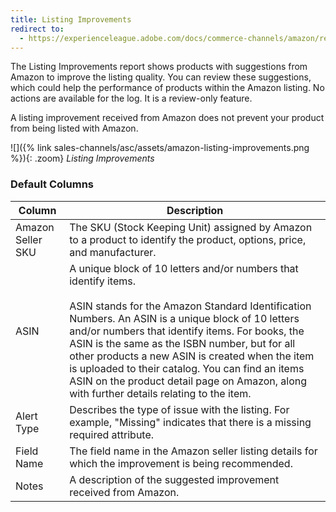 ```yaml
---
title: Listing Improvements
redirect to:
  - https://experienceleague.adobe.com/docs/commerce-channels/amazon/reports-logs/store-reports/listing-improvements.html
---
```



The Listing Improvements report shows products with suggestions from Amazon to improve the listing quality. You can review these suggestions, which could help the performance of products within the Amazon listing. No actions are available for the log. It is a review-only feature.

A listing improvement received from Amazon does not prevent your product from being listed with Amazon.

![]({% link sales-channels/asc/assets/amazon-listing-improvements.png %}){: .zoom}
_Listing Improvements_

### Default Columns

|Column|Description|
|--- |--- |
|Amazon Seller SKU |The SKU (Stock Keeping Unit) assigned by Amazon to a product to identify the product, options, price, and manufacturer. |
|ASIN |A unique block of 10 letters and/or numbers that identify items.<br/><br/>ASIN stands for the Amazon Standard Identification Numbers. An ASIN is a unique block of 10 letters and/or numbers that identify items. For books, the ASIN is the same as the ISBN number, but for all other products a new ASIN is created when the item is uploaded to their catalog. You can find an items ASIN on the product detail page on Amazon, along with further details relating to the item. |
|Alert Type |Describes the type of issue with the listing. For example, "Missing" indicates that there is a missing required attribute. |
|Field Name |The field name in the Amazon seller listing details for which the improvement is being recommended. |
|Notes |A description of the suggested improvement received from Amazon. |
